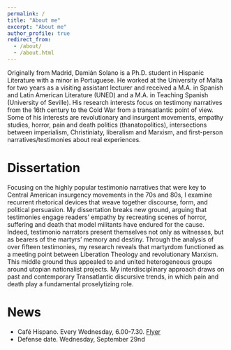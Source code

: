 ```yaml
---
permalink: /
title: "About me"
excerpt: "About me"
author_profile: true
redirect_from: 
  - /about/
  - /about.html
---
```


Originally from Madrid, Damián Solano is a Ph.D. student in Hispanic Literature with a minor in Portuguese. He worked at the University of Malta for two years as a visiting assistant lecturer and received a M.A. in Spanish and Latin American Literature (UNED) and a M.A. in Teaching Spanish (University of Seville). His research interests focus on testimony narratives from the 16th century to the Cold War from a transatlantic point of view. Some of his interests are revolutionary and insurgent movements, empathy studies, horror, pain and death politics (thanatopolitics), intersections between imperialism, Christiniaty, liberalism and Marxism, and first-person narratives/testimonies about real experiences.

# Dissertation #
Focusing on the highly popular testimonio narratives that were key to Central American insurgency movements in the 70s and 80s, I examine recurrent rhetorical devices that weave together discourse, form, and political persuasion. My dissertation breaks new ground, arguing that testimonies engage readers’ empathy by recreating scenes of horror, suffering and death that model militants have endured for the cause. Indeed, testimonio narrators present themselves not only as witnesses, but as bearers of the martyrs’ memory and destiny. Through the analysis of over fifteen testimonies, my research reveals that martyrdom functioned as a meeting point between Liberation Theology and revolutionary Marxism. This middle ground thus appealed to and united heterogeneous groups around utopian nationalist projects. My interdisciplinary approach draws on past and contemporary Transatlantic discursive trends, in which pain and death play a fundamental proselytizing role. 

# News #
- Café Hispano. Every Wednesday, 6.00-7.30.
[Flyer](_pages/Cafe%CC%81%20hispano%20flyer.pdf)
- Defense date. Wednesday, September 29nd 
